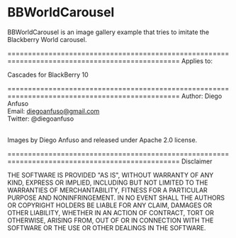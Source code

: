 BBWorldCarousel
================================================================================================

BBWorldCarousel is an image gallery example that tries to imitate the Blackberry World carousel.

================================================================================================
Applies to:

Cascades for BlackBerry 10

================================================================================================
Author: Diego Anfuso <br>
Email: diegoanfuso@gmail.com <br>
Twitter: @diegoanfuso

<br>
Images by Diego Anfuso and released under Apache 2.0 license.

================================================================================================
Disclaimer

THE SOFTWARE IS PROVIDED "AS IS", WITHOUT WARRANTY OF ANY KIND, EXPRESS OR IMPLIED, INCLUDING BUT NOT LIMITED TO THE WARRANTIES OF MERCHANTABILITY, FITNESS FOR A PARTICULAR PURPOSE AND NONINFRINGEMENT. IN NO EVENT SHALL THE AUTHORS OR COPYRIGHT HOLDERS BE LIABLE FOR ANY CLAIM, DAMAGES OR OTHER LIABILITY, WHETHER IN AN ACTION OF CONTRACT, TORT OR OTHERWISE, ARISING FROM, OUT OF OR IN CONNECTION WITH THE SOFTWARE OR THE USE OR OTHER DEALINGS IN THE SOFTWARE.
